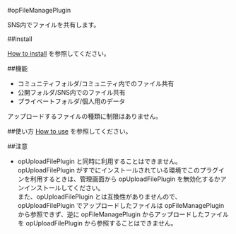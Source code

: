 #opFileManagePlugin

SNS内でファイルを共有します。

##install

[How to install](https://github.com/amashigeseiji/opFileManagePlugin/wiki/How-to-install 'how_to_install') を参照してください。

##機能

* コミュニティフォルダ/コミュニティ内でのファイル共有  
* 公開フォルダ/SNS内でのファイル共有  
* プライベートフォルダ/個人用のデータ  

アップロードするファイルの種類に制限はありません。  

##使い方
[How to use](https://github.com/amashigeseiji/opFileManagePlugin/wiki/How-to-use 'how_to_use') を参照してください。

##注意
* opUploadFilePlugin と同時に利用することはできません。  
opUploadFilePlugin がすでにインストールされている環境でこのプラグインを利用するときは、管理画面から opUploadFilePlugin を無効化するかアンインストールしてください。  
また、opUploadFilePlugin とは互換性がありませんので、opUploadFilePlugin でアップロードしたファイルは opFileManagePlugin から参照できず、逆に opFileManagePlugin からアップロードしたファイルを opUploadFilePlugin から参照することはできません。  
